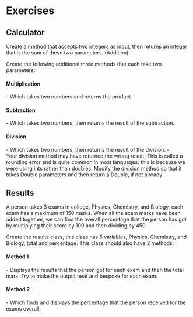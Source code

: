 **<h1>Exercises</h2>**

__**<h2>Calculator</h2>**__

Create a method that accepts two integers as input, then returns an integer that is the sum of these two parameters. (Addition)

Create the following additional three methods that each take two parameters:

<h4>Multiplication</h4> - Which takes two numbers and returns the product.

<h4>Subtraction</h4> - Which takes two numbers, then returns the result of the subtraction.

<h4>Division</h4> - Which takes two numbers, then returns the result of the division. -
<br>
Your division method may have returned the wrong result; This is called a rounding error and is quite common in most languages. this is because we were using ints rather than doubles. Modify the division method so that it takes Double parameters and then return a Double, if not already.

__**<h2>Results</h2>**__

A person takes 3 exams in college, Physics, Chemistry, and Biology, each exam has a maximum of 150 marks. When all the exam marks have been added together, we can find the overall percentage that the person has got by multiplying their score by 100 and then dividing by 450.

Create the results class, this class has 5 variables, Physics, Chemistry, and Biology, total and percentage. This class should also have 2 methods:

<h4>Method 1</h4> - Displays the results that the person got for each exam and then the total mark. Try to make the output neat and bespoke for each exam.

<h4>Method 2</h4> - Which finds and displays the percentage that the person received for the exams overall.
